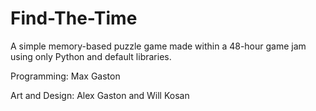 # Find-The-Time
A simple memory-based puzzle game made within a 48-hour game jam using only Python and default libraries.

Programming: Max Gaston

Art and Design: Alex Gaston and Will Kosan
